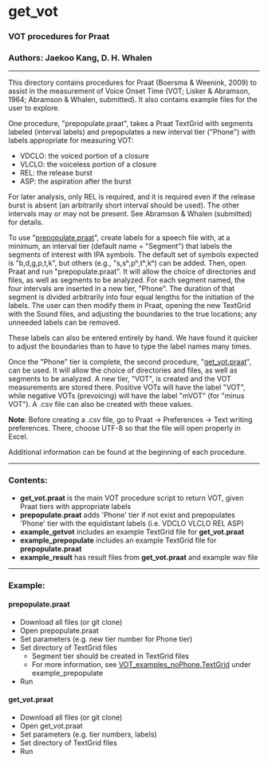 # get_vot

### VOT procedures for Praat  

### Authors: Jaekoo Kang, D. H. Whalen

---

This directory contains procedures for Praat (Boersma & Weenink, 2009) to assist in the
measurement of Voice Onset Time (VOT; Lisker & Abramson, 1964; Abramson & Whalen, 
submitted). It also contains example files for the user to explore.

  One procedure, "prepopulate.praat", takes a Praat TextGrid with segments labeled (interval labels) 
and prepopulates a new interval tier ("Phone") with labels appropriate for measuring VOT:  
* VDCLO: the voiced portion of a closure  
* VLCLO: the voiceless portion of a closure  
* REL: the release burst  
* ASP: the aspiration after the burst  

For later analysis, only REL is required, and it is required even if the release burst is absent (an arbitrarily short interval should be used).  The other intervals may or
may not be present.  See Abramson & Whalen (submitted) for details.

  To use "[prepopulate.praat](https://github.com/HaskinsLabs/get_vot/blob/master/prepopulate.praat)", create labels for a speech file with, at a minimum, an
interval tier (default name = "Segment") that labels the segments of interest with IPA 
symbols.  The default set of symbols expected is "b,d,g,p,t,k", but others 
(e.g., "s,sʰ,pʰ,tʰ,kʰ) can be added. Then, open Praat and run "prepopulate.praat".
It will allow the choice of directories and files, as well as segments to be
analyzed.  For each segment named, the four intervals are inserted in a new tier, 
"Phone".  The duration of that segment is divided arbitrarily
into four equal lengths for the initiation of the labels.  The user can then modify them
in Praat, opening the new TextGrid with the Sound files, and adjusting the boundaries 
to the true locations; any unneeded labels can be removed.

  These labels can also be entered entirely by hand.  We have found it quicker to
adjust the boundaries than to have to type the label names many times.

  Once the "Phone" tier is complete, the second procedure, "[get_vot.praat](https://github.com/HaskinsLabs/get_vot/blob/master/get_vot.praat)", can be
used.  It will allow the choice of directories and files, as well as segments to be
analyzed.  A new tier, "VOT", is created and the VOT measurements are stored there.
Positive VOTs will have the label "VOT", while negative VOTs (prevoicing) will have
the label "mVOT" (for "minus VOT").  A .csv file can also be created with these values.

  **Note**: Before creating a .csv file, go to Praat -> Preferences -> Text writing preferences.
There, choose UTF-8 so that the file will open properly in Excel.

Additional information can be found at the beginning of each procedure.

---

### Contents:

* **get_vot.praat** is the main VOT procedure script to return VOT, given Praat tiers with appropriate labels
* **prepopulate.praat** adds 'Phone' tier if not exist and prepopulates 'Phone' tier with the equidistant labels (i.e. VDCLO VLCLO REL ASP)
* **example_getvot** includes an example TextGrid file for **get_vot.praat**
* **example_prepopulate** includes an example TextGrid file for **prepopulate.praat**
* **example_result** has result files from **get_vot.praat** and example wav file

---

### Example:

#### prepopulate.praat
* Download all files (or git clone)
* Open prepopulate.praat
* Set parameters (e.g. new tier number for Phone tier)
* Set directory of TextGrid files
	* Segment tier should be created in TextGrid files
	* For more information, see [VOT\_examples\_noPhone.TextGrid](https://github.com/HaskinsLabs/get_vot/tree/master/example_prepopulate) under example_prepopulate
* Run

#### get_vot.praat
* Download all files (or git clone)
* Open get_vot.praat
* Set parameters (e.g. tier numbers, labels)
* Set directory of TextGrid files
* Run
